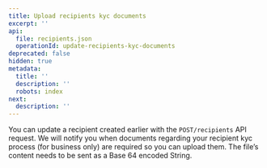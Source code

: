 ```yaml
---
title: Upload recipients kyc documents
excerpt: ''
api:
  file: recipients.json
  operationId: update-recipients-kyc-documents
deprecated: false
hidden: true
metadata:
  title: ''
  description: ''
  robots: index
next:
  description: ''
---
```

You can update a recipient created earlier with the `POST/recipients` API request. We will notify you when documents regarding your recipient kyc process (for business only) are required so you can upload them. The file’s content needs to be sent as a Base 64 encoded String.
